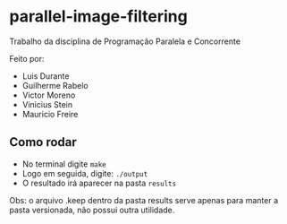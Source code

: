 # parallel-image-filtering
Trabalho da disciplina de Programação Paralela e Concorrente

Feito por:
 - Luis Durante
 - Guilherme Rabelo
 - Victor Moreno
 - Vinicius Stein
 - Mauricio Freire

## Como rodar
 - No terminal digite `make`
 - Logo em seguida, digite: `./output`
 - O resultado irá aparecer na pasta `results`

Obs: o arquivo .keep dentro da pasta results serve apenas para manter a pasta versionada, não possui outra utilidade.
